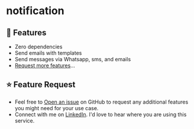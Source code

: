 # notification

## 🚀 Features

- Zero dependencies
- Send emails with templates
- Send messages via Whatsapp, sms, and emails
- [Request more features](#feature-request)...

<a id="feature-request"></a>

## ⭐ Feature Request

- Feel free to [Open an issue](https://github.com/dejmartins/notification/issues) on GitHub to request any additional features you might need for your use case.
- Connect with me on [LinkedIn](https://www.linkedin.com/in/dejmartins/). I'd love️️ to hear where you are using this service.

